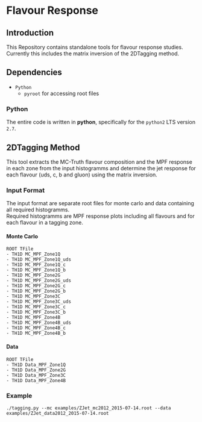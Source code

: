 # Flavour Response #

## Introduction ##
This Repository contains standalone tools for flavour response studies.
Currently this includes the matrix inversion of the 2DTagging method.

## Dependencies ##

* `Python`
	* `pyroot` for accessing root files

### Python ###
The entire code is written in **python**, specifically for the `python2` LTS version `2.7`.

## 2DTagging Method ##
This tool extracts the MC-Truth flavour composition and the MPF response in each zone from the input histogramms and determine the jet response for each flavour (uds, c, b and gluon) using the matrix inversion.

### Input Format ###
The input format are separate root files for monte carlo and data containing all required histogramms.  
Required histogramms are MPF response plots including all flavours and for each flavour in a tagging zone.  

#### Monte Carlo ####
```
ROOT TFile
- TH1D MC_MPF_Zone1Q
- TH1D MC_MPF_Zone1Q_uds
- TH1D MC_MPF_Zone1Q_c
- TH1D MC_MPF_Zone1Q_b
- TH1D MC_MPF_Zone2G
- TH1D MC_MPF_Zone2G_uds
- TH1D MC_MPF_Zone2G_c
- TH1D MC_MPF_Zone2G_b
- TH1D MC_MPF_Zone3C
- TH1D MC_MPF_Zone3C_uds
- TH1D MC_MPF_Zone3C_c
- TH1D MC_MPF_Zone3C_b
- TH1D MC_MPF_Zone4B
- TH1D MC_MPF_Zone4B_uds
- TH1D MC_MPF_Zone4B_c
- TH1D MC_MPF_Zone4B_b
```

#### Data ####
```
ROOT TFile
- TH1D Data_MPF_Zone1Q
- TH1D Data_MPF_Zone2G
- TH1D Data_MPF_Zone3C
- TH1D Data_MPF_Zone4B
```

### Example ###

```
./tagging.py --mc examples/ZJet_mc2012_2015-07-14.root --data examples/ZJet_data2012_2015-07-14.root

```
